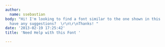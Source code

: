 ```yaml
---
author:
  name: ssebastian
body: "Hi! I'm looking to find a font similar to the one shown in this picture - anyone
  have any suggestions?  \r\n\r\nThanks! "
date: '2013-02-19 17:25:42'
title: 'Need Help with this Font '

---
```

